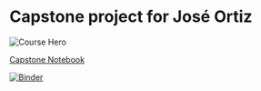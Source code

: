 # Capstone project for José Ortiz

![Course Hero](images/hero.png)

[Capstone Notebook](./capstone.ipynb)

<!--- In the next line add the URL generated by Binder in the page --->

[![Binder](https://mybinder.org/badge_logo.svg)](https://hub.gke2.mybinder.org/user/joseom-wz-capstone-hajf48pg/doc/tree/capstone.ipynb)
